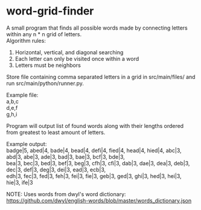 # word-grid-finder
A small program that finds all possible words made by connecting letters within any n * n grid of letters.  
Algorithm rules:  
  1. Horizontal, vertical, and diagonal searching  
  2. Each letter can only be visited once within a word
  3. Letters must be neighbors

Store file containing comma separated letters in a grid in src/main/files/ and run src/main/python/runner.py.

Example file:  
a,b,c  
d,e,f  
g,h,i  

Program will output list of found words along with their lengths ordered from greatest to least amount of letters.

Example output:  
badge|5, abed|4, bade|4, bead|4, defi|4, fied|4, head|4, hied|4, abc|3, abd|3, abe|3, ade|3, bad|3, bae|3, bcf|3, bde|3,  
bea|3, bec|3, bed|3, bef|3, beg|3, cfh|3, cfi|3, dab|3, dae|3, dea|3, deb|3, dec|3, def|3, deg|3, dei|3, ead|3, ecb|3,  
edh|3, fec|3, fed|3, feh|3, fei|3, fie|3, geb|3, ged|3, ghi|3, hed|3, hei|3, hie|3, ife|3  

NOTE: Uses words from dwyl's word dictionary: https://github.com/dwyl/english-words/blob/master/words_dictionary.json
